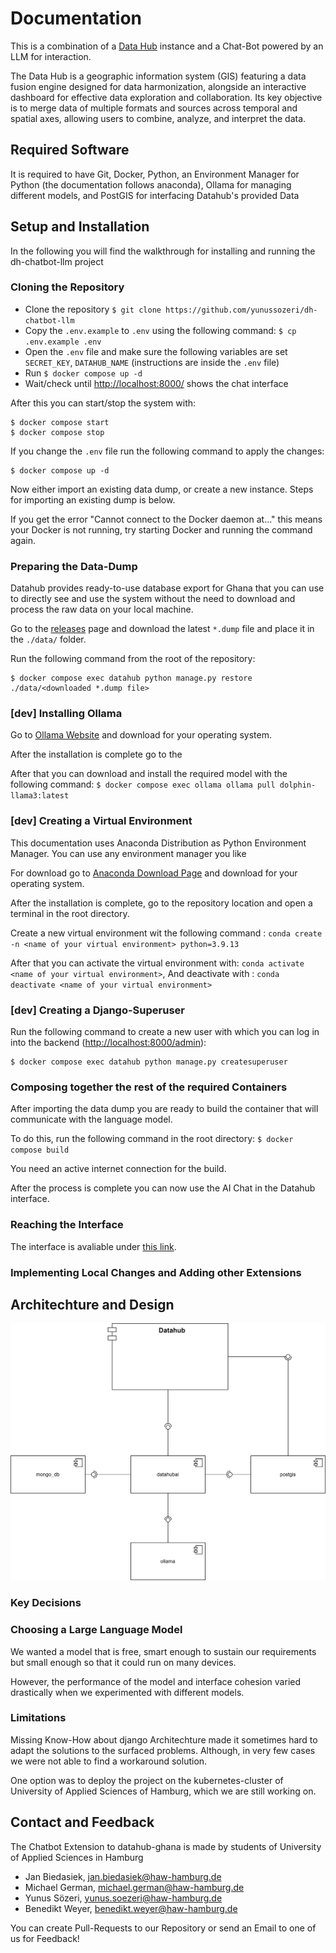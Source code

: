 # Documentation

This is a combination of a [Data Hub](https://github.com/datasnack/datahub) instance and a Chat-Bot powered by an LLM for interaction.

The Data Hub is a geographic information system (GIS) featuring a data fusion engine designed for data harmonization, alongside an interactive dashboard for effective data exploration and collaboration. Its key objective is to merge data of multiple formats and sources across temporal and spatial axes, allowing users to combine, analyze, and interpret the data.

## Required Software

It is required to have Git, Docker, Python, an Environment Manager for Python (the documentation follows anaconda), Ollama for managing different models, and PostGIS for interfacing Datahub's provided Data

## Setup and Installation

In the following you will find the walkthrough for installing and running the dh-chatbot-llm project

### Cloning the Repository

-   Clone the repository `$ git clone https://github.com/yunussozeri/dh-chatbot-llm`
-   Copy the `.env.example` to `.env` using the following command: `$ cp .env.example .env`
-   Open the `.env` file and make sure the following variables are set `SECRET_KEY`, `DATAHUB_NAME` (instructions are inside the `.env` file)
-   Run `$ docker compose up -d`
-   Wait/check until [http://localhost:8000/](http://localhost:8000/) shows the chat interface

After this you can start/stop the system with:

    $ docker compose start
    $ docker compose stop

If you change the `.env` file run the following command to apply the changes:

    $ docker compose up -d

Now either import an existing data dump, or create a new instance. Steps for importing an existing dump is below.

If you get the error "Cannot connect to the Docker daemon at..." this means your Docker is not running, try starting Docker and running the command again.

### Preparing the Data-Dump

Datahub provides ready-to-use database export for Ghana that you can use to directly see and use the system without the need to download and process the raw data on your local machine.

Go to the [releases](https://github.com/datasnack/dh-ghana/releases) page and download the latest `*.dump` file and place it in the `./data/` folder.

Run the following command from the root of the repository:

    $ docker compose exec datahub python manage.py restore ./data/<downloaded *.dump file>

### [dev] Installing Ollama

Go to [Ollama Website](https://ollama.com/download) and download for your operating system.

After the installation is complete go to the

After that you can download and install the required model
with the following command: `$ docker compose exec ollama ollama pull dolphin-llama3:latest`

### [dev] Creating a Virtual Environment

This documentation uses Anaconda Distribution as Python Environment Manager. You can use any environment manager you like

For download go to [Anaconda Download Page](https://www.anaconda.com/download/success) and download for your operating system.

After the installation is complete, go to the repository location and open a terminal in the root directory.

Create a new virtual environment wit the following command : `conda create -n <name of your virtual environment> python=3.9.13`

After that you can activate the virtual environment with: `conda activate <name of your virtual environment>`,
And deactivate with : `conda deactivate <name of your virtual environment>`

### [dev] Creating a Django-Superuser

Run the following command to create a new user with which you can log in into the backend ([http://localhost:8000/admin](http://localhost:8000/)):

    $ docker compose exec datahub python manage.py createsuperuser

### Composing together the rest of the required Containers

After importing the data dump you are ready to build the container that will communicate with the language model.

To do this, run the following command in the root directory: `$ docker compose build`

You need an active internet connection for the build.

After the process is complete you can now use the AI Chat in the Datahub interface.

### Reaching the Interface

The interface is avaliable under [this link](http://localhost:8000/ai-chat).

### Implementing Local Changes and Adding other Extensions

## Architechture and Design

![architechture picture](./pictures/uml.svg)

### Key Decisions

### Choosing a Large Language Model

We wanted a model that is free, smart enough to sustain our requirements but small enough so that it could run on many devices.

However, the performance of the model and interface cohesion varied drastically when we experimented with different models.

### Limitations

Missing Know-How about django Architechture made it sometimes hard to adapt the solutions to the surfaced problems. Although, in very few cases we were not able to find a workaround solution.

One option was to deploy the project on the kubernetes-cluster of University of Applied Sciences of Hamburg, which we are still working on.

## Contact and Feedback

The Chatbot Extension to datahub-ghana is made by students of University of Applied Sciences in Hamburg

-   Jan Biedasiek, jan.biedasiek@haw-hamburg.de
-   Michael German, michael.german@haw-hamburg.de
-   Yunus Sözeri, yunus.soezeri@haw-hamburg.de
-   Benedikt Weyer, benedikt.weyer@haw-hamburg.de

You can create Pull-Requests to our Repository or send an Email to one of us for Feedback!
